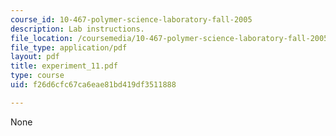 ```yaml
---
course_id: 10-467-polymer-science-laboratory-fall-2005
description: Lab instructions.
file_location: /coursemedia/10-467-polymer-science-laboratory-fall-2005/f26d6cfc67ca6eae81bd419df3511888_experiment_11.pdf
file_type: application/pdf
layout: pdf
title: experiment_11.pdf
type: course
uid: f26d6cfc67ca6eae81bd419df3511888

---
```

None